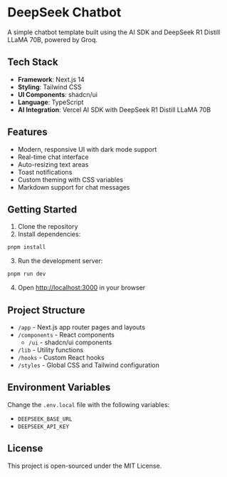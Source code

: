 # DeepSeek Chatbot

A simple chatbot template built using the AI SDK and DeepSeek R1 Distill LLaMA 70B, powered by Groq.

## Tech Stack

- **Framework**: Next.js 14
- **Styling**: Tailwind CSS
- **UI Components**: shadcn/ui
- **Language**: TypeScript
- **AI Integration**: Vercel AI SDK with DeepSeek R1 Distill LLaMA 70B

## Features

- Modern, responsive UI with dark mode support
- Real-time chat interface
- Auto-resizing text areas
- Toast notifications
- Custom theming with CSS variables
- Markdown support for chat messages

## Getting Started

1. Clone the repository
2. Install dependencies:
```bash
pnpm install
```

3. Run the development server:
```bash
pnpm run dev
```

4. Open [http://localhost:3000](http://localhost:3000) in your browser

## Project Structure

- `/app` - Next.js app router pages and layouts
- `/components` - React components
  - `/ui` - shadcn/ui components
- `/lib` - Utility functions
- `/hooks` - Custom React hooks
- `/styles` - Global CSS and Tailwind configuration

## Environment Variables

Change the `.env.local` file with the following variables:

- `DEEPSEEK_BASE_URL`
- `DEEPSEEK_API_KEY`


## License

This project is open-sourced under the MIT License.

